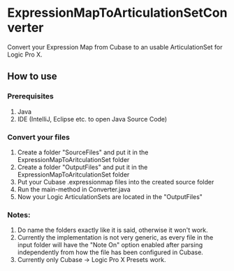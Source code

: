 # ExpressionMapToArticulationSetConverter

Convert your Expression Map from Cubase to an usable ArticulationSet for Logic Pro X.

<h2> How to use </h2>

<h3> Prerequisites </h3>

1) Java
2) IDE (IntelliJ, Eclipse etc. to open Java Source Code)

<h3> Convert your files </h3>

1) Create a folder "SourceFiles" and put it in the ExpressionMapToAritculationSet folder
2) Create a folder "OutputFiles" and put it in the ExpressionMapToAritculationSet folder
3) Put your Cubase .expressionmap files into the created source folder
4) Run the main-method in Converter.java
5) Now your Logic ArticulationSets are located in the "OutputFiles"

<h3> Notes: </h3>

1) Do name the folders exactly like it is said, otherwise it won't work.
2) Currently the implementation is not very generic, as every file in the input folder will have the "Note On" option enabled after parsing independently from how the file has been configured in Cubase.
3) Currently only Cubase -> Logic Pro X Presets work.
